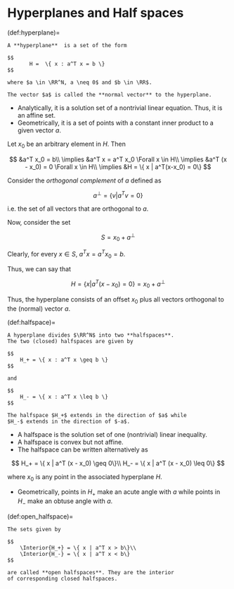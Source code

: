 # Hyperplanes and Half spaces

(def:hyperplane)=
````{prf:definition}
A **hyperplane**  is a set of the form

$$
       H =  \{ x : a^T x = b \}
$$

where $a \in \RR^N, a \neq 0$ and $b \in \RR$.

The vector $a$ is called the **normal vector** to the hyperplane.
````


*  Analytically, it is a solution set of a 
   nontrivial linear equation. 
   Thus, it is an affine set.
*  Geometrically, it is a set of points with a 
   constant inner product to a given vector $a$.

Let $x_0$ be an arbitrary element in $H$. Then

$$
             &a^T x_0 = b\\
    \implies &a^T x = a^T x_0 \Forall x \in H\\
    \implies &a^T (x - x_0) = 0 \Forall x \in H\\
    \implies &H = \{ x | a^T(x-x_0) = 0\}
$$


Consider the *orthogonal complement* of $a$ defined as

$$
    a^{\bot} = \{ v | a^T v  = 0\}
$$


i.e. the set of all vectors that are orthogonal to $a$.

Now, consider the set

$$
    S = x_0 + a^{\bot} 
$$


Clearly, for every $x \in S$, $a^T x = a^T x_0 = b$.

Thus, we can say that

$$
    H = \{ x | a^T(x-x_0) = 0\} = x_0 + a^{\bot}
$$


Thus, the hyperplane consists of an offset $x_0$ plus 
all vectors orthogonal to the (normal) vector $a$.

(def:halfspace)=
````{prf:definition}
A hyperplane divides $\RR^N$ into two **halfspaces**.
The two (closed) halfspaces are given by

$$
    H_+ = \{ x : a^T x \geq b \}
$$

and

$$
    H_- = \{ x : a^T x \leq b \}
$$

The halfspace $H_+$ extends in the direction of $a$ while
$H_-$ extends in the direction of $-a$.
````


*  A halfspace is the solution set of one (nontrivial) linear inequality.
*  A halfspace  is convex but not affine.
*  The halfspace can be written alternatively as 

$$
    H_+  = \{ x | a^T (x - x_0) \geq 0\}\\
    H_-  = \{ x | a^T (x - x_0) \leq 0\}
$$


where $x_0$ is any point in the associated hyperplane $H$.
*  Geometrically, points in $H_+$ make an acute angle with $a$ while
points in $H_-$ make an obtuse angle with $a$.


(def:open_halfspace)=
````{prf:definition}
The sets given by

$$
    \Interior{H_+} = \{ x | a^T x > b\}\\
    \Interior{H_-} = \{ x | a^T x < b\}
$$

are called **open halfspaces**. They are the interior
of corresponding closed halfspaces.
````
